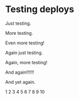 # Testing deploys

Just testing.

More testing.

Even more testing!

Again just testing.

Again, more testing!

And again!!!!!!

And yet again.

1 2 3 4  5
6 7 8 9 10
